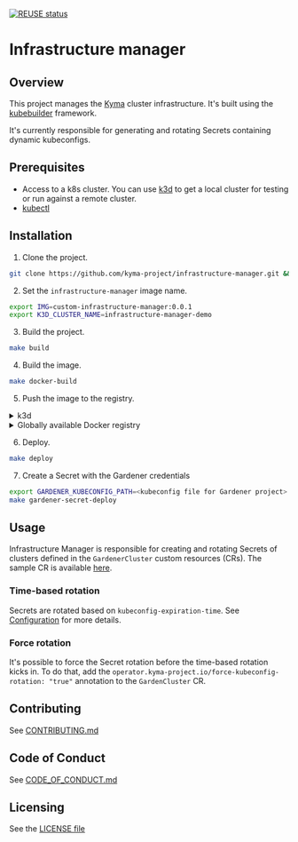 [![REUSE status](https://api.reuse.software/badge/github.com/kyma-project/infrastructure-manager)](https://api.reuse.software/info/github.com/kyma-project/infrastructure-manager)

# Infrastructure manager

## Overview

This project manages the [Kyma](https://kyma-project.io/#/) cluster infrastructure. It's built using the [kubebuilder](https://github.com/kubernetes-sigs/kubebuilder) framework.

It's currently responsible for generating and rotating Secrets containing dynamic kubeconfigs.

## Prerequisites

- Access to a k8s cluster. You can use [k3d](https://k3d.io) to get a local cluster for testing or run against a remote cluster.
- [kubectl](https://kubernetes.io/docs/tasks/tools/)

## Installation

1. Clone the project.

```bash
git clone https://github.com/kyma-project/infrastructure-manager.git && cd infrastructure-manager/
```

2. Set the `infrastructure-manager` image name.

```bash
export IMG=custom-infrastructure-manager:0.0.1
export K3D_CLUSTER_NAME=infrastructure-manager-demo
```

3. Build the project.

```bash
make build
```

4. Build the image.

```bash
make docker-build
```

5. Push the image to the registry.

<div tabs name="Push image" group="infrastructure-manager-installation">
  <details>
  <summary label="k3d">
  k3d
  </summary>


   ```bash
   k3d cluster create $K3D_CLUSTER_NAME
   k3d image import $IMG -c $K3D_CLUSTER_NAME
   ```
  </details>
  <details>
  <summary label="Docker registry">
  Globally available Docker registry
  </summary>

   ```bash
   make docker-push
   ```

  </details>
</div>

6. Deploy.

```bash
make deploy
```
7. Create a Secret with the Gardener credentials

```bash
export GARDENER_KUBECONFIG_PATH=<kubeconfig file for Gardener project> 
make gardener-secret-deploy
```

## Usage
Infrastructure Manager is responsible for creating and rotating Secrets of clusters defined in the `GardenerCluster` custom resources (CRs). The sample CR is available [here](config/samples/infrastructuremanager_v1_gardenercluster.yaml).   

### Time-based rotation
Secrets are rotated based on `kubeconfig-expiration-time`. See [Configuration](docs/README.md#configuration) for more details.

### Force rotation
It's possible to force the Secret rotation before the time-based rotation kicks in. To do that, add the `operator.kyma-project.io/force-kubeconfig-rotation: "true"` annotation to the `GardenCluster` CR.

## Contributing
<!--- mandatory section - do not change this! --->

See [CONTRIBUTING.md](CONTRIBUTING.md)

## Code of Conduct
<!--- mandatory section - do not change this! --->

See [CODE_OF_CONDUCT.md](CODE_OF_CONDUCT.md)

## Licensing
<!--- mandatory section - do not change this! --->

See the [LICENSE file](./LICENSES/Apache-2.0.txt)
